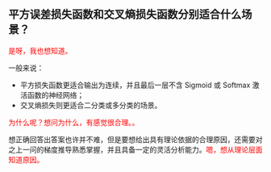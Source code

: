 

## 平方误差损失函数和交叉熵损失函数分别适合什么场景？

<span style="color:red;">是呀，我也想知道。</span>

一般来说：

- 平方损失函数更适合输出为连续，并且最后一层不含 Sigmoid 或 Softmax 激活函数的神经网络；
- 交叉熵损失则更适合二分类或多分类的场景。

<span style="color:red;">为什么呢？想问为什么，有感觉很合理。。</span>

想正确回答出答案也许并不难，但是要想给出具有理论依据的合理原因，还需要对之上一问的梯度推导熟悉掌握，并且具备一定的灵活分析能力。<span style="color:red;">嗯，想从理论层面知道原因。</span>
